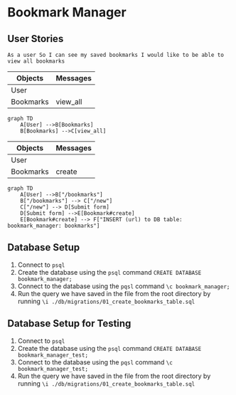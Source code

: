 Bookmark Manager
=====

User Stories
-----
`As a user
So I can see my saved bookmarks
I would like to be able to view all bookmarks`

|  Objects        |  Messages      |
| ----------      | -------------  | 
| User |                        |
| Bookmarks |      view_all    |

```mermaid
graph TD
    A[User] -->B[Bookmarks]
    B[Bookmarks] -->C[view_all]
```

|  Objects        |  Messages      |
| ----------      | -------------  | 
| User            |                |
| Bookmarks       |   create       |

```mermaid
graph TD
    A[User] -->B["/bookmarks"]
    B["/bookmarks"] --> C["/new"]
    C["/new"] --> D[Submit form]
    D[Submit form] -->E[Bookmark#create]
    E[Bookmark#create] --> F["INSERT (url) to DB table: bookmark_manager: bookmarks"]
```

Database Setup
-----

1. Connect to `psql`
2. Create the database using the `psql` command `CREATE DATABASE bookmark_manager;`
3. Connect to the database using the `pqsl` command `\c bookmark_manager;`
4. Run the query we have saved in the file from the root directory by running `\i ./db/migrations/01_create_bookmarks_table.sql`

Database Setup for Testing
-----

1. Connect to `psql`
2. Create the database using the `psql` command `CREATE DATABASE bookmark_manager_test;`
3. Connect to the database using the `pqsl` command `\c bookmark_manager_test;`
4. Run the query we have saved in the file from the root directory by running `\i ./db/migrations/01_create_bookmarks_table.sql`


